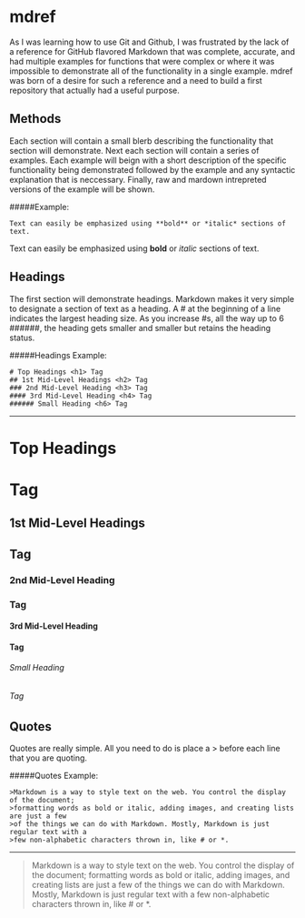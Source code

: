 # mdref
As I was learning how to use Git and Github, I was frustrated by the lack of a reference 
for GitHub flavored Markdown that was complete, accurate, and had multiple examples for
functions that were complex or where it was impossible to demonstrate all of the 
functionality in a single example.  mdref was born of a desire for such a reference
and a need to build a first repository that actually had a useful purpose.

## Methods

Each section will contain a small blerb describing the functionality that section will 
demonstrate.  Next each section will contain a series of examples.   Each example will 
beign with a short description of the specific functionality being demonstrated followed 
by the example and any syntactic explanation that is neccessary.  Finally,  raw and 
mardown intrepreted versions of the example will be shown.


#####Example:

```
Text can easily be emphasized using **bold** or *italic* sections of text.
```

Text can easily be emphasized using **bold** or *italic* sections of text.

 


## Headings

The first section will demonstrate headings.   Markdown makes it very simple
to designate a section of text as a heading.   A # at the beginning of a line indicates
the largest heading size.   As you increase #s, all the way up to 6 ######, the heading
gets smaller and smaller but retains the heading status.

#####Headings Example:

```
# Top Headings <h1> Tag
## 1st Mid-Level Headings <h2> Tag
### 2nd Mid-Level Heading <h3> Tag
#### 3rd Mid-Level Heading <h4> Tag
###### Small Heading <h6> Tag
```

--------------------------------------------------------------------------------------

# Top Headings <h1> Tag
## 1st Mid-Level Headings <h2> Tag
### 2nd Mid-Level Heading <h3> Tag
#### 3rd Mid-Level Heading <h4> Tag
###### Small Heading <h6> Tag




## Quotes

Quotes are really simple.   All you need to do is place a > before each line
that you are quoting.   

#####Quotes Example:

```
>Markdown is a way to style text on the web. You control the display of the document;
>formatting words as bold or italic, adding images, and creating lists are just a few 
>of the things we can do with Markdown. Mostly, Markdown is just regular text with a 
>few non-alphabetic characters thrown in, like # or *.
```

--------------------------------------------------------------------------------------

>Markdown is a way to style text on the web. You control the display of the document;
>formatting words as bold or italic, adding images, and creating lists are just a few 
>of the things we can do with Markdown. Mostly, Markdown is just regular text with a 
>few non-alphabetic characters thrown in, like # or *.